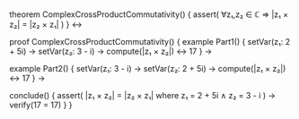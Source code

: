 theorem ComplexCrossProductCommutativity() {
  assert(
    ∀z₁,z₂ ∈ ℂ ⇒ |z₁ × z₂| = |z₂ × z₁|
  )
} ↔

proof ComplexCrossProductCommutativity() {
  example Part1() {
    setVar(z₁: 2 + 5i) →
    setVar(z₂: 3 - i) →
    compute(|z₁ × z₂|) ↔ 17
  } →

  example Part2() {
    setVar(z₁: 3 - i) →
    setVar(z₂: 2 + 5i) →
    compute(|z₁ × z₂|) ↔ 17
  } →

  conclude() {
    assert(
      |z₁ × z₂| = |z₂ × z₁| 
      where z₁ = 2 + 5i ∧ z₂ = 3 - i
    ) →
    verify(17 = 17)
  }
}